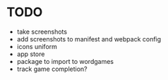 # TODO

- take screenshots
- add screenshots to manifest and webpack config
- icons uniform
- app store
- package to import to wordgames
- track game completion?
